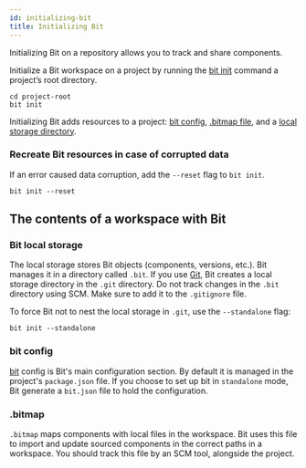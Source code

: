 ```yaml
---
id: initializing-bit
title: Initializing Bit
---
```


Initializing Bit on a repository allows you to track and share components.

Initialize a Bit workspace on a project by running the [bit init](/docs/apis/cli-all#init) command a project’s root directory.

```shell
cd project-root
bit init
```

Initializing Bit adds resources to a project: [bit config](#bit-config), [.bitmap file](#.bitmap), and a [local storage directory](#bit-local-storage).

### Recreate Bit resources in case of corrupted data

If an error caused data corruption, add the `--reset` flag to `bit init`.

```shell
bit init --reset
```

## The contents of a workspace with Bit

### Bit local storage

The local storage stores Bit objects (components, versions, etc.). Bit manages it in a directory called `.bit`. If you use [Git](https://git-scm.com), Bit creates a local storage directory in the `.git` directory. Do not track changes in the `.bit` directory using SCM. Make sure to add it to the `.gitignore` file.

To force Bit not to nest the local storage in `.git`, use the `--standalone` flag:

```shell
bit init --standalone
```

### bit config

[bit](/docs/conf-bit-json.html) config is Bit's main configuration section. By default it is managed in the project's `package.json` file. If you choose to set up bit in `standalone` mode, Bit generate a `bit.json` file to hold the configuration.

### .bitmap

`.bitmap` maps components with local files in the workspace. Bit uses this file to import and update sourced components in the correct paths in a workspace. You should track this file by an SCM tool, alongside the project.